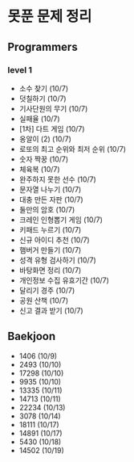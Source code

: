 # 못푼 문제 정리

## Programmers
### level 1
- 소수 찾기 (10/7)
- 덧칠하기 (10/7)
- 기사단원의 무기 (10/7)
- 실패율 (10/7)
- [1차] 다트 게임 (10/7)
- 옹알이 (2) (10/7)
- 로또의 최고 순위와 최저 순위 (10/7)
- 숫자 짝꿍 (10/7)
- 체육복 (10/7)
- 완주하지 못한 선수 (10/7)
- 문자열 나누기 (10/7)
- 대충 만든 자판 (10/7)
- 둘만의 암호 (10/7)
- 크레인 인형뽑기 게임 (10/7)
- 키패드 누르기 (10/7)
- 신규 아이디 추천 (10/7)
- 햄버거 만들기 (10/7)
- 성격 유형 검사하기 (10/7)
- 바탕화면 정리 (10/7)
- 개인정보 수집 유효기간 (10/7)
- 달리기 경주 (10/7)
- 공원 산책 (10/7)
- 신고 결과 받기 (10/7)

## Baekjoon
- 1406 (10/9)
- 2493 (10/10)
- 17298 (10/10)
- 9935 (10/10)
- 13335 (10/11)
- 14713 (10/11)
- 22234 (10/13)
- 3078 (10/14)
- 18111 (10/17)
- 14891 (10/17)
- 5430 (10/18)
- 14502 (10/19)
